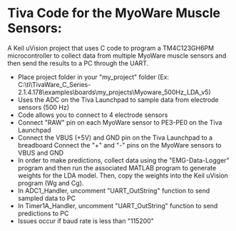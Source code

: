 # Tiva Code for the MyoWare Muscle Sensors:
A Keil uVision project that uses C code to program a TM4C123GH6PM microcontroller to collect data from multiple MyoWare muscle sensors and then send the results to a PC through the UART.

- Place project folder in your "my_project" folder 
(Ex: C:\ti\TivaWare_C_Series-2.1.4.178\examples\boards\my_projects\Myoware_500Hz_LDA_v5)
- Uses the ADC on the Tiva Launchpad to sample data from electrode sensors (500 Hz)
- Code allows you to connect to 4 electrode sensors
- Connect "RAW" pin on each MyoWare sensor to PE3-PE0 on the Tiva Launchpad
- Connect the VBUS (+5V) and GND pin on the Tiva Launchpad to a breadboard
  Connect the "+" and "-" pins on the MyoWare sensors to VBUS and GND 
- In order to make predictions, collect data using the "EMG-Data-Logger" program and then run the associated MATLAB program to generate weights for the LDA model. Then, copy the weights into the Keil uVision program (Wg and Cg).
- In ADC1_Handler, uncomment "UART_OutString" function to send sampled data to PC
- In Timer1A_Handler, uncomment "UART_OutString" function to send predictions to PC  
- Issues occur if baud rate is less than "115200"